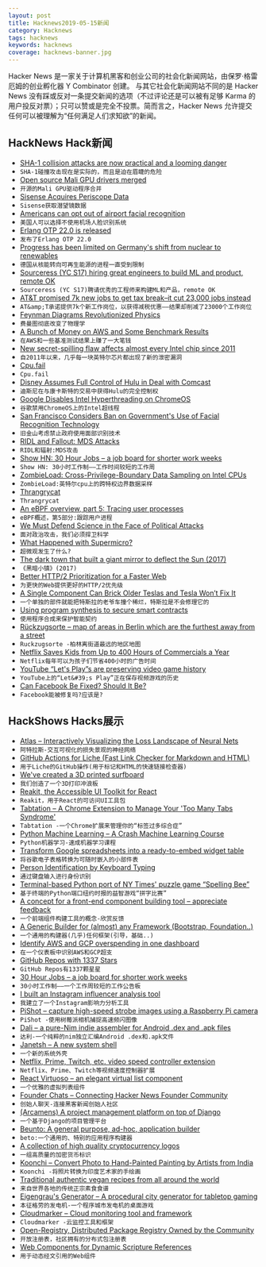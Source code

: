 ```yaml
---
layout: post
title: Hacknews2019-05-15新闻
category: Hacknews
tags: hacknews
keywords: hacknews
coverage: hacknews-banner.jpg
---
```


Hacker News 是一家关于计算机黑客和创业公司的社会化新闻网站，由保罗·格雷厄姆的创业孵化器 Y Combinator 创建。
与其它社会化新闻网站不同的是 Hacker News 没有踩或反对一条提交新闻的选项（不过评论还是可以被有足够 Karma 的用户投反对票）；只可以赞或是完全不投票。简而言之，Hacker News 允许提交任何可以被理解为“任何满足人们求知欲”的新闻。

## HackNews Hack新闻


- [SHA-1 collision attacks are now practical and a looming danger](https://www.zdnet.com/article/sha-1-collision-attacks-are-now-actually-practical-and-a-looming-danger/)
- `SHA-1碰撞攻击现在是实际的，而且是迫在眉睫的危险`
- [Open source Mali GPU drivers merged](https://lkml.org/lkml/2019/5/8/1122)
- `开源的Mali GPU驱动程序合并`
- [Sisense Acquires Periscope Data](https://techcrunch.com/2019/05/14/sisense-acquires-periscope-data-to-build-integrated-data-science-and-analytics-solution/)
- `Sisense获取潜望镜数据`
- [Americans can opt out of airport facial recognition](https://techcrunch.com/2019/05/13/americans-opt-out-facial-recognition-airport/)
- `美国人可以选择不使用机场人脸识别系统`
- [Erlang OTP 22.0 is released](http://www.erlang.org/news/132)
- `发布了Erlang OTP 22.0`
- [Progress has been limited on Germany&#39;s shift from nuclear to renewables](https://www.spiegel.de/international/germany/german-failure-on-the-road-to-a-renewable-future-a-1266586.html)
- `德国从核能转向可再生能源的进程一直受到限制`
- [Sourceress (YC S17) hiring great engineers to build ML and product, remote OK](https://jobs.lever.co/sourceress/a52a49fb-8094-4d51-9b98-ddf09a09b111)
- `Sourceress (YC S17)聘请优秀的工程师来构建ML和产品，remote OK`
- [AT&amp;T promised 7k new jobs to get tax break–it cut 23,000 jobs instead](https://arstechnica.com/tech-policy/2019/05/att-promised-7000-new-jobs-to-get-tax-break-it-cut-23000-jobs-instead/)
- `AT&amp;T承诺提供7k个新工作岗位，以获得减税优惠——结果却削减了23000个工作岗位`
- [Feynman Diagrams Revolutionized Physics](https://www.quantamagazine.org/how-feynman-diagrams-revolutionized-physics-20190514/)
- `费曼图彻底改变了物理学`
- [A Bunch of Money on AWS and Some Benchmark Results](https://www.memsql.com/blog/memsql-tpc-benchmarks/)
- `在AWS和一些基准测试结果上赚了一大笔钱`
- [New secret-spilling flaw affects almost every Intel chip since 2011](https://techcrunch.com/2019/05/14/zombieload-flaw-intel-processors/)
- `自2011年以来，几乎每一块英特尔芯片都出现了新的泄密漏洞`
- [Cpu.fail](https://cpu.fail/)
- `Cpu.fail`
- [Disney Assumes Full Control of Hulu in Deal with Comcast](https://variety.com/2019/digital/news/disney-full-control-hulu-comcast-deal-1203214338/)
- `迪斯尼在与康卡斯特的交易中获得Hulu的完全控制权`
- [Google Disables Intel Hyperthreading on ChromeOS](https://sites.google.com/a/chromium.org/dev/chromium-os/mds-on-chromeos)
- `谷歌禁用ChromeOS上的Intel超线程`
- [San Francisco Considers Ban on Government&#39;s Use of Facial Recognition Technology](https://www.npr.org/2019/05/14/723193785/san-francisco-considers-ban-on-governments-use-of-facial-recognition-technology)
- `旧金山考虑禁止政府使用面部识别技术`
- [RIDL and Fallout: MDS Attacks](https://mdsattacks.com)
- `RIDL和辐射:MDS攻击`
- [Show HN: 30 Hour Jobs – a job board for shorter work weeks](https://30hourjobs.com)
- `Show HN: 30小时工作制——工作时间较短的工作周`
- [ZombieLoad: Cross-Privilege-Boundary Data Sampling on Intel CPUs](https://zombieloadattack.com)
- `ZombieLoad:英特尔cpu上的跨特权边界数据采样`
- [Thrangrycat](https://thrangrycat.com/)
- `Thrangrycat`
- [An eBPF overview, part 5: Tracing user processes](https://www.collabora.com/news-and-blog/blog/2019/05/14/an-ebpf-overview-part-5-tracing-user-processes/)
- `eBPF概述，第5部分:跟踪用户进程`
- [We Must Defend Science in the Face of Political Attacks](https://blogs.scientificamerican.com/observations/we-must-defend-science-in-the-face-of-political-attacks/)
- `面对政治攻击，我们必须捍卫科学`
- [What Happened with Supermicro?](https://hackaday.com/2019/05/14/what-happened-with-supermicro/)
- `超微观发生了什么?`
- [The dark town that built a giant mirror to deflect the Sun (2017)](http://www.bbc.com/future/story/20170314-the-town-that-built-a-mirror-to-catch-the-sun)
- `《黑暗小镇》(2017)`
- [Better HTTP/2 Prioritization for a Faster Web](https://blog.cloudflare.com/better-http-2-prioritization-for-a-faster-web/)
- `为更快的Web提供更好的HTTP/2优先级`
- [A Single Component Can Brick Older Teslas and Tesla Won’t Fix It](https://www.thedrive.com/news/27945/a-single-component-can-brick-older-teslas-and-tesla-wont-fix-it)
- `一个单独的部件就能把特斯拉的老爷车撞个稀烂，特斯拉是不会修理它的`
- [Using program synthesis to secure smart contracts](https://synthetic-minds.com/pages/blog/blog-2019-05-12.html)
- `使用程序合成来保护智能契约`
- [Rückzugsorte – map of areas in Berlin which are the furthest away from a street](http://hanshack.com/rueckzugsorte/)
- `Ruckzugsorte -柏林离街道最远的地区地图`
- [Netflix Saves Kids from Up to 400 Hours of Commercials a Year](https://localbabysitter.com/netflix-saves-our-kids-from-up-to-400-hours-of-commercials-a-year/)
- `Netflix每年可以为孩子们节省400小时的广告时间`
- [YouTube “Let&#39;s Play”s are preserving video game history](https://www.rockpapershotgun.com/2019/05/06/how-youtube-lets-plays-are-preserving-video-game-history/)
- `YouTube上的“Let&#39;s Play”正在保存视频游戏的历史`
- [Can Facebook Be Fixed? Should It Be?](https://www.nytimes.com/2019/05/14/opinion/facebook-chris-hughes.html)
- `Facebook能被修复吗?应该是?`


## HackShows Hacks展示

- [ Atlas – Interactively Visualizing the Loss Landscape of Neural Nets](https://atls.ml/)
- `阿特拉斯-交互可视化的损失景观的神经网络`
- [ GitHub Actions for Liche (Fast Link Checker for Markdown and HTML)](https://github.com/peaceiris/actions-liche)
- `用于Liche的GitHub操作(用于标记和HTML的快速链接检查器)`
- [ We&#39;ve created a 3D printed surfboard](https://news.ycombinator.com/item?id=19897217)
- `我们创造了一个3D打印冲浪板`
- [ Reakit, the Accessible UI Toolkit for React](https://reakit.io)
- `Reakit，用于React的可访问UI工具包`
- [ Tabtation – A Chrome Extension to Manage Your &#39;Too Many Tabs Syndrome&#39;](https://news.ycombinator.com/item?id=19890859)
- `Tabtation -一个Chrome扩展来管理你的“标签过多综合症”`
- [ Python Machine Learning – A Crash Machine Learning Course](https://github.com/machinelearningmindset/machine-learning-course)
- `Python机器学习-速成机器学习课程`
- [ Transform Google spreadsheets into a ready-to-embed widget table](https://blog.updatefy.co/transform-spreadsheet-to-widget-table/)
- `将谷歌电子表格转换为可随时嵌入的小部件表`
- [ Person Identification by Keyboard Typing](https://gradtype.darksi.de/)
- `通过键盘输入进行身份识别`
- [ Terminal-based Python port of NY Times&#39; puzzle game “Spelling Bee”](https://github.com/philshem/open-spelling-bee)
- `基于终端的Python端口纽约时报的益智游戏“拼字比赛”`
- [ A concept for a front-end component building tool – appreciate feedback](https://github.com/imvetri/ui-editor#)
- `一个前端组件构建工具的概念-欣赏反馈`
- [ A Generic Builder for (almost) any Framework (Bootstrap, Foundation..)](http://innovademo.com/contentbuilder/example1-bootstrap.html)
- `一个通用的构建器(几乎)任何框架(引导，基础..)`
- [ Identify AWS and GCP overspending in one dashboard](https://www.reddit.com/r/coolgithubprojects/comments/bo2tqk/identify_aws_and_gcp_overspending_in_one_dashboard/)
- `在一个仪表板中识别AWS和GCP超支`
- [ GitHub Repos with 1337 Stars](https://reimertz.github.io/1337repos/)
- `GitHub Repos有1337颗星星`
- [ 30 Hour Jobs – a job board for shorter work weeks](https://30hourjobs.com)
- `30小时工作制——一个工作周较短的工作公告板`
- [ I built an Instagram influencer analysis tool](http://influencerwizard.com)
- `我建立了一个Instagram影响力分析工具`
- [ PiShot – capture high-speed strobe images using a Raspberry Pi camera](https://github.com/revalo/pishot)
- `PiShot -使用树莓派相机捕捉高速频闪图像`
- [ Dali – a pure-Nim indie assembler for Android .dex and .apk files](https://forum.nim-lang.org/t/4840)
- `达利-一个纯粹的nim独立汇编Android .dex和.apk文件`
- [ Janetsh – A new system shell](https://github.com/andrewchambers/janetsh)
- `一个新的系统外壳`
- [ Netflix, Prime, Twitch, etc. video speed controller extension](https://chrome.google.com/webstore/detail/speedify-video-speed-cont/pldkddbkbcedophgedaeofceedjcaehl?authuser=1)
- `Netflix、Prime、Twitch等视频速度控制器扩展`
- [ React Virtuoso – an elegant virtual list component](https://github.com/petyosi/react-virtuoso)
- `一个优雅的虚拟列表组件`
- [ Founder Chats – Connecting Hacker News Founder Community](https://news.ycombinator.com/item?id=19910468)
- `创始人聊天-连接黑客新闻创始人社区`
- [ (Arcamens) A project management platform on top of Django](https://github.com/arcamens/arcamens)
- `一个基于Django的项目管理平台`
- [ Beunto: A general purpose, ad-hoc, application builder](https://beunto.com/tim/blog)
- `beto:一个通用的、特别的应用程序构建器`
- [ A collection of high quality cryptocurrency logos](https://cryptoclothing.cc/crypto-logos)
- `一组高质量的加密货币标识`
- [ Koonchi – Convert Photo to Hand-Painted Painting by Artists from India](https://koonchi.com)
- `Koonchi -将照片转换为印度艺术家的手绘画`
- [ Traditional authentic vegan recipes from all around the world](https://tradivegan.com)
- `来自世界各地的传统正宗素食食谱`
- [ Eigengrau&#39;s Generator – A procedural city generator for tabletop gaming](https://github.com/ryceg/Eigengrau-s-Essential-Establishment-Generator)
- `本征格劳的发电机-一个程序城市发电机的桌面游戏`
- [ Cloudmarker – Cloud monitoring tool and framework](https://github.com/cloudmarker/cloudmarker)
- `Cloudmarker -云监控工具和框架`
- [ Open-Registry, Distributed Package Registry Owned by the Community](https://open-registry.dev/)
- `开放注册表，社区拥有的分布式包注册表`
- [ Web Components for Dynamic Scripture References](https://jordan.shurmer.family/dev/scripture-web-components/)
- `用于动态经文引用的Web组件`


